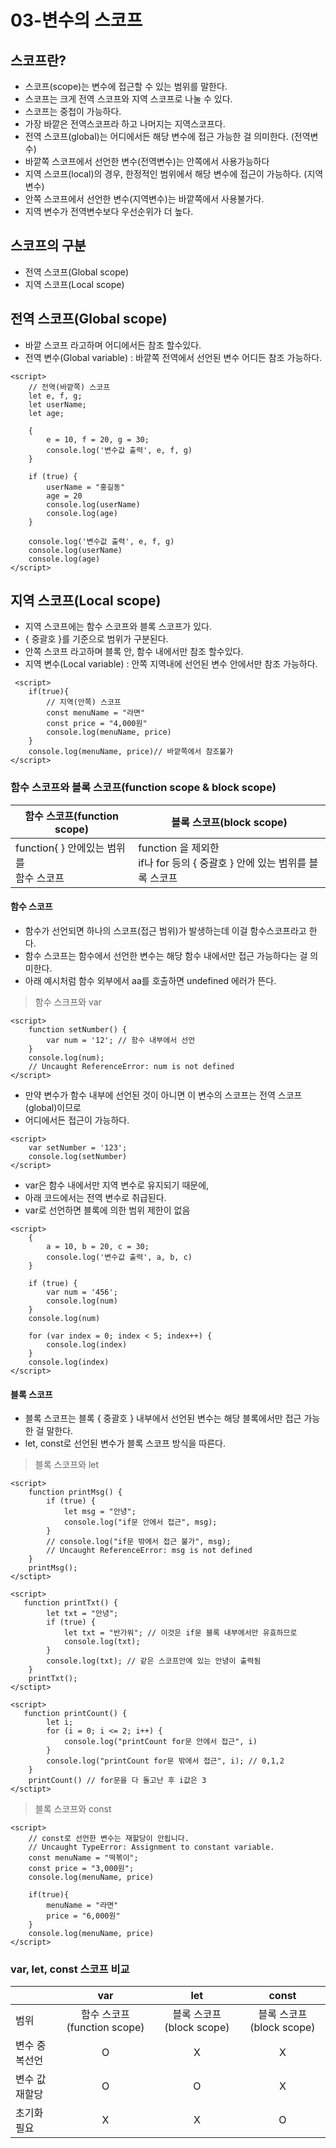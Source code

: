 # 03-변수의 스코프

## 스코프란?
+ 스코프(scope)는 변수에 접근할 수 있는 범위를 말한다.
+ 스코프는 크게 전역 스코프와 지역 스코프로 나눌 수 있다.
+ 스코프는 중첩이 가능하다.
+ 가장 바깥은 전역스코프라 하고 나머지는 지역스코프다.
+ 전역 스코프(global)는 어디에서든 해당 변수에 접근 가능한 걸 의미한다. (전역변수)
+ 바깥쪽 스코프에서 선언한 변수(전역변수)는 안쪽에서 사용가능하다
+ 지역 스코프(local)의 경우, 한정적인 범위에서 해당 변수에 접근이 가능하다. (지역변수)
+ 안쪽 스코프에서 선언한 변수(지역변수)는 바깥쪽에서 사용불가다.
+ 지역 변수가 전역변수보다 우선순위가 더 높다.

## 스코프의 구분
+ 전역 스코프(Global scope)
+ 지역 스코프(Local scope) 

## 전역 스코프(Global scope) 
+ 바깥 스코프 라고하며 어디에서든 참조 할수있다.
+ 전역 변수(Global variable) : 바깥쪽 전역에서 선언된 변수 어디든 참조 가능하다.

````
<script>
    // 전역(바깥쪽) 스코프
    let e, f, g;
    let userName;
    let age;

    {
        e = 10, f = 20, g = 30;
        console.log('변수값 출력', e, f, g)
    }

    if (true) {
        userName = "홍길동"
        age = 20
        console.log(userName)
        console.log(age)
    }

    console.log('변수값 출력', e, f, g)
    console.log(userName)
    console.log(age)
</script>
````   

## 지역 스코프(Local scope) 
+ 지역 스코프에는 함수 스코프와 블록 스코프가 있다.
+ { 중괄호 }를 기준으로 범위가 구분된다.
+ 안쪽 스코프 라고하며 블록 안, 함수 내에서만 참조 할수있다.
+ 지역 변수(Local variable) : 안쪽 지역내에 선언된 변수 안에서만 참조 가능하다.

````
 <script>
    if(true){
        // 지역(안쪽) 스코프
        const menuName = "라면"
        const price = "4,000원"
        console.log(menuName, price) 
    }
    console.log(menuName, price)// 바깥쪽에서 참조불가
</script>
````
### 함수 스코프와 블록 스코프(function scope & block scope)
| 함수 스코프(function scope) | 블록 스코프(block scope) | 
| --- | --- |
| function{ } 안에있는 범위를 <br>함수 스코프 | function 을 제외한 <br>if나 for 등의 { 중괄호 } 안에 있는 범위를 블록 스코프 |

#### 함수 스코프
+ 함수가 선언되면 하나의 스코프(접근 범위)가 발생하는데 이걸 함수스코프라고 한다. 
+ 함수 스코프는 함수에서 선언한 변수는 해당 함수 내에서만 접근 가능하다는 걸 의미한다.
+ 아래 예시처럼 함수 외부에서 aa를 호출하면 undefined 에러가 뜬다.

> 함수 스크프와 var
````
<script>
    function setNumber() {
        var num = '12'; // 함수 내부에서 선언
    }
    console.log(num); 
    // Uncaught ReferenceError: num is not defined
</script>
````

+ 만약 변수가 함수 내부에 선언된 것이 아니면 이 변수의 스코프는 전역 스코프(global)이므로
+ 어디에서든 접근이 가능하다.
````
<script>
    var setNumber = '123'; 
    console.log(setNumber)
</script>
````

+ var은 함수 내에서만 지역 변수로 유지되기 때문에, 
+ 아래 코드에서는 전역 변수로 취급된다.
+ var로 선언하면 블록에 의한 범위 제한이 없음
````
<script>
    {
        a = 10, b = 20, c = 30;
        console.log('변수값 출력', a, b, c)
    }

    if (true) {
        var num = '456';
        console.log(num) 
    }
    console.log(num)

    for (var index = 0; index < 5; index++) {
        console.log(index)
    }
    console.log(index)
</script>
````

#### 블록 스코프
+ 블록 스코프는 블록 { 중괄호 } 내부에서 선언된 변수는 해당 블록에서만 접근 가능한 걸 말한다.
+ let, const로 선언된 변수가 블록 스코프 방식을 따른다.

> 블록 스코프와 let
````
<script>
    function printMsg() {
        if (true) {
            let msg = "안녕";
            console.log("if문 안에서 접근", msg);
        }
        // console.log("if문 밖에서 접근 불가", msg);
        // Uncaught ReferenceError: msg is not defined
    }
    printMsg();
</sctipt>
````

````
<script>
   function printTxt() {
        let txt = "안녕";
        if (true) {
            let txt = "반가워"; // 이것은 if문 블록 내부에서만 유효하므로
            console.log(txt);
        }
        console.log(txt); // 같은 스코프안에 있는 안녕이 출력됨
    }
    printTxt();
</sctipt>
````

````
<script>
   function printCount() {
        let i;
        for (i = 0; i <= 2; i++) {
            console.log("printCount for문 안에서 접근", i)
        }
        console.log("printCount for문 밖에서 접근", i); // 0,1,2
    }
    printCount() // for문을 다 돌고난 후 i값은 3
</sctipt>
````

> 블록 스코프와 const
````
<script>
    // const로 선언한 변수는 재할당이 안됩니다.
    // Uncaught TypeError: Assignment to constant variable.
    const menuName = "떡볶이";
    const price = "3,000원";
    console.log(menuName, price) 

    if(true){
        menuName = "라면"
        price = "6,000원"
    }
    console.log(menuName, price)
</script>
````

### var, let, const 스코프 비교
|  | var | let | const |
| --- | :---: | :---: | :---: |
| 범위 | 함수 스코프(function scope) | 블록 스코프(block scope) | 블록 스코프(block scope) |
| 변수 중복선언 |  O  | X | X |
| 변수 값 재할당 |  O | O | X |
| 초기화 필요 | X | X | O |


   


